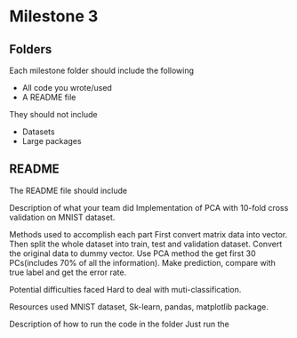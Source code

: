 Milestone 3
===========

Folders
-------

Each milestone folder should include the following

* All code you wrote/used
* A README file

They should not include

* Datasets
* Large packages

README
------

The README file should include

Description of what your team did
Implementation of PCA with 10-fold cross validation on MNIST dataset.

Methods used to accomplish each part
First convert matrix data into vector. Then split the whole dataset into train, test and validation dataset. Convert the original data to dummy vector. Use PCA method the get first 30 PCs(includes 70% of all the information). Make prediction, compare with true label and get the error rate.

Potential difficulties faced
Hard to deal with muti-classification.

Resources used
MNIST dataset, Sk-learn, pandas, matplotlib package.

Description of how to run the code in the folder
Just run the 
